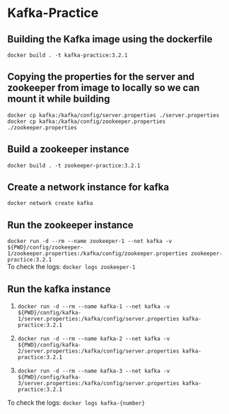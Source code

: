 # Kafka-Practice

## Building the Kafka image using the dockerfile

`docker build . -t kafka-practice:3.2.1`

## Copying the properties for the server and zookeeper from image to locally so we can mount it while building

`docker cp kafka:/kafka/config/server.properties ./server.properties` <br>
`docker cp kafka:/kafka/config/zookeeper.properties ./zookeeper.properties`

## Build a zookeeper instance

`docker build . -t zookeeper-practice:3.2.1`

## Create a network instance for kafka

`docker network create kafka`

## Run the zookeeper instance

`docker run -d --rm --name zookeeper-1 --net kafka -v ${PWD}/config/zookeeper-1/zookeeper.properties:/kafka/config/zookeeper.properties zookeeper-practice:3.2.1` <br>
To check the logs: `docker logs zookeeper-1`

## Run the kafka instance

1. `docker run -d --rm --name kafka-1 --net kafka -v ${PWD}/config/kafka-1/server.properties:/kafka/config/server.properties kafka-practice:3.2.1`

2. `docker run -d --rm --name kafka-2 --net kafka -v ${PWD}/config/kafka-2/server.properties:/kafka/config/server.properties kafka-practice:3.2.1`

3. `docker run -d --rm --name kafka-3 --net kafka -v ${PWD}/config/kafka-3/server.properties:/kafka/config/server.properties kafka-practice:3.2.1` <br>

To check the logs: `docker logs kafka-{number}`
